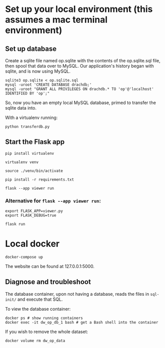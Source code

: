 # Set up your local environment (this assumes a mac terminal environment)

## Set up database

Create a sqlite file named op.sqlite with the contents of the op.sqlite.sql file, then spool that data over to MySQL. Our application's history began with sqlite, and is now using MySQL.

```shell
sqlite3 op.sqlite < op.sqlite.sql
mysql -uroot 'CREATE DATABASE drachdb;'
mysql -uroot "GRANT ALL PRIVILEGES ON drachdb.* TO 'op'@'localhost' IDENTIFIED BY 'op';"
```

So, now you have an empty local MySQL database, primed to transfer the sqlite data into.

With a virtualenv running:

```shell
python transferdb.py
```

## Start the Flask app

```shell
pip install virtualenv

virtualenv venv

source ./venv/bin/activate

pip install -r requirements.txt

flask --app viewer run
```

### Alternative for `flask --app viewer run`:

```shell
export FLASK_APP=viewer.py
export FLASK_DEBUG=true

flask run
```


# Local docker

```
docker-compose up
```

The website can be found at 127.0.0.1:5000.

## Diagnose and troubleshoot

The database container, upon not having a database, reads the files in `sql-init/` and execute that SQL.

To view the database container:

```shell
docker ps # show running containers
docker exec -it dw_op_db_1 bash # get a Bash shell into the container
```

If you wish to remove the whole dataset:

```shell
docker volume rm dw_op_data
```
